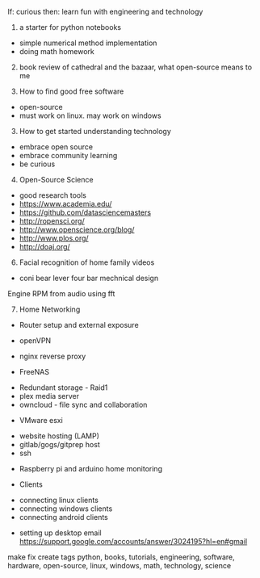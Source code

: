 If: curious then: learn
fun with engineering and technology

1. a starter for python notebooks
 * simple numerical method implementation
 * doing math homework
 
2. book review of cathedral and the bazaar, what open-source means to me

4. How to find good free software
* open-source
* must work on linux. may work on windows


3. How to get started understanding technology
 * embrace open source
 * embrace community learning
 * be curious

4. Open-Source Science
 * good research tools
  * https://www.academia.edu/
  * https://github.com/datasciencemasters
  * http://ropensci.org/
  * http://www.openscience.org/blog/
  * http://www.plos.org/ 
  * http://doaj.org/

6. Facial recognition of home family videos

* coni bear lever four bar mechnical design

Engine RPM from audio using fft

7. Home Networking

 * Router setup and external exposure
 * openVPN
 * nginx reverse proxy

 * FreeNAS 
  - Redundant storage - Raid1
  - plex media server
  - owncloud - file sync and collaboration
 
 * VMware esxi
  - website hosting (LAMP)
  - gitlab/gogs/gitprep host
  - ssh
 
 * Raspberry pi and arduino home monitoring
 
 * Clients
 - connecting linux clients
 - connecting windows clients
 - connecting android clients



* setting up desktop email
https://support.google.com/accounts/answer/3024195?hl=en#gmail

make fix create
tags
python, books, tutorials, engineering, software, hardware, open-source, linux, windows, math, technology, science
